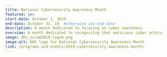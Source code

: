 ```yaml
---
title: National Cybersecurity Awareness Month
featured: yes
start-date: October 1, 2019
end-date: October 31, 19  #otherwise use end-date
description: A month dedicated to focusing on cyber awareness
overview: A month dedicated to recognizing that malicious cyber actors seek to compromise federal information systems and data in order to steal information the government holds on behalf of and about the American people. 
image: dhs_ncsam2019_logob.png
image-alt: DHS logo for National Cybersecurity Awareness Month
link: /programs-and-events/2019-cybersecurity-awareness-month/
---
```

